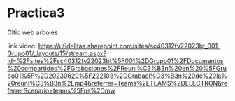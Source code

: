 # Practica3
Citio web arboles

link video: 
https://ufidelitas.sharepoint.com/sites/sc40312fv22023bt_001-Grupo01/_layouts/15/stream.aspx?id=%2Fsites%2Fsc40312fv22023bt%5F001%2DGrupo01%2FDocumentos%20compartidos%2FGrabaciones%2FReuni%C3%B3n%20en%20%5FGrupo01%5F%2D20230629%5F222103%2DGrabaci%C3%B3n%20de%20la%20reuni%C3%B3n%2Emp4&referrer=Teams%2ETEAMS%2DELECTRON&referrerScenario=teams%5Fns%2Dmw

